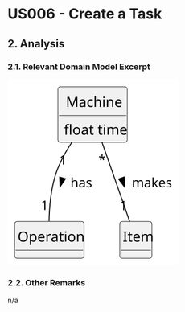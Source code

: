 # US006 - Create a Task 

## 2. Analysis

### 2.1. Relevant Domain Model Excerpt 

![Domain Model](svg/usei04-domain-model.svg)

### 2.2. Other Remarks

n/a